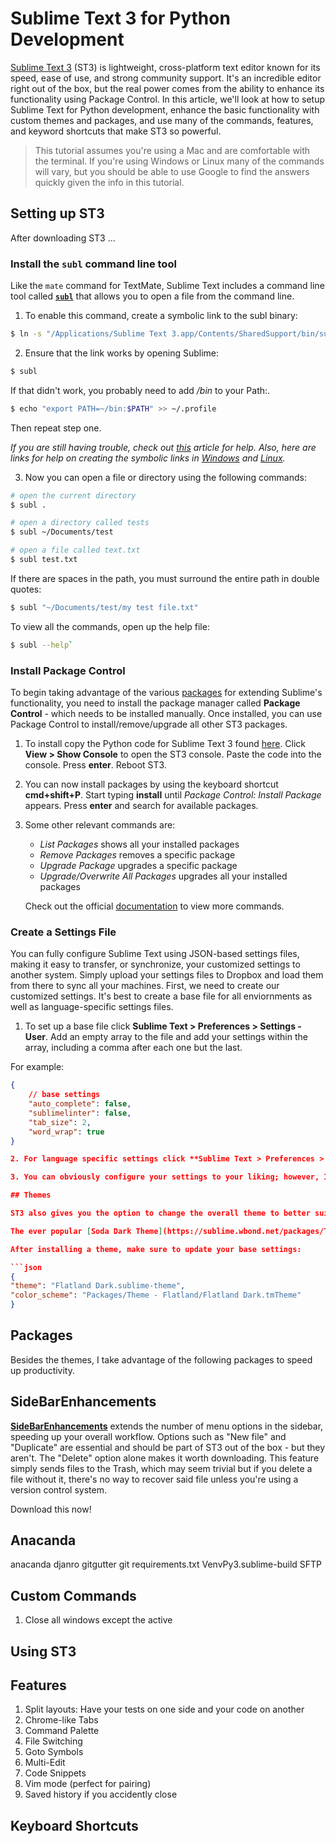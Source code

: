 # Sublime Text 3 for Python Development

[Sublime Text 3](http://www.sublimetext.com/3) (ST3) is lightweight, cross-platform text editor known for its speed, ease of use, and strong community support. It's an incredible editor right out of the box, but the real power comes from the ability to enhance its functionality using Package Control. In this article, we'll look at how to setup Sublime Text for Python development, enhance the basic functionality with custom themes and packages, and use many of the commands, features, and keyword shortcuts that make ST3 so powerful.

> This tutorial assumes you're using a Mac and are comfortable with the terminal. If you're using Windows or Linux many of the commands will vary, but you should be able to use Google to find the answers quickly given the info in this tutorial.

## Setting up ST3

After downloading ST3 ...

### Install the `subl` command line tool

Like the `mate` command for TextMate, Sublime Text includes a command line tool called **[`subl`](http://www.sublimetext.com/docs/3/osx_command_line.html)** that allows you to open a file from the command line.

1. To enable this command, create a symbolic link to the subl binary:

  ```bash
  $ ln -s "/Applications/Sublime Text 3.app/Contents/SharedSupport/bin/subl" ~/bin/subl
  ```

2. Ensure that the link works by opening Sublime:

  ```bash
  $ subl
  ```

  If that didn't work, you probably need to add */bin* to your Path:.


  ```bash
  $ echo "export PATH=~/bin:$PATH" >> ~/.profile
  ```

  Then repeat step one.

  *If you are still having trouble, check out [this](http://stackoverflow.com/questions/16199581/opening-sublime-text-on-command-line-as-subl-on-mac-os?lq=1) article for help. Also, here are links for help on creating the symbolic links in [Windows](http://stackoverflow.com/questions/9440639/sublime-text-from-command-line-win7?rq=1) and [Linux](http://askubuntu.com/questions/273034/lauching-sublime-text-from-command-line).*

3. Now you can open a file or directory using the following commands:

  ```bash
  # open the current directory
  $ subl .

  # open a directory called tests
  $ subl ~/Documents/test

  # open a file called text.txt
  $ subl test.txt
  ```

  If there are spaces in the path, you must surround the entire path in double quotes:

  ```bash
  $ subl "~/Documents/test/my test file.txt"
  ```

  To view all the commands, open up the help file:

  ```bash
  $ subl --help`
  ```

### Install Package Control

To begin taking advantage of the various [packages](https://sublime.wbond.net/) for extending Sublime's functionality, you need to install the package manager called **Package Control** - which needs to be installed manually. Once installed, you can use Package Control to install/remove/upgrade all other ST3 packages.

1. To install copy the Python code for Sublime Text 3 found [here](https://sublime.wbond.net/installation#st3). Click **View > Show Console** to open the ST3 console. Paste the code into the console. Press **enter**. Reboot ST3.

2. You can now install packages by using the keyboard shortcut **cmd+shift+P**. Start typing **install** until *Package Control: Install Package* appears. Press **enter** and search for available packages.

3. Some other relevant commands are:

   - *List Packages* shows all your installed packages
   - *Remove Packages* removes a specific package
   - *Upgrade Package* upgrades a specific package
   - *Upgrade/Overwrite All Packages* upgrades all your installed packages

   Check out the official [documentation](https://sublime.wbond.net/docs/usage) to view more commands.

### Create a Settings File

You can fully configure Sublime Text using JSON-based settings files, making it easy to transfer, or synchronize, your customized settings to another system. Simply upload your settings files to Dropbox and load them from there to sync all your machines. First, we need to create our customized settings. It's best to create a base file for all enviornments as well as language-specific settings files.

1. To set up a base file click **Sublime Text > Preferences > Settings - User**. Add an empty array to the file and add your settings within the array, including a comma after each one but the last.

  For example:

  ```json
  {
      // base settings
      "auto_complete": false,
      "sublimelinter": false,
      "tab_size": 2,
      "word_wrap": true
  }

2. For language specific settings click **Sublime Text > Preferences > Settings - More > Syntax Specific - User**. Then save the file using the following format: *LANGUAGE.sublime-settings*. So, for Python-specific settings, save the file as *Python.sublime-settings*.

3. You can obviously configure your settings to your liking; however, I highly recommend starting with my [base](http://link.here) and [Python-specific](http://link.here) settings - then making changes as you see fit.

## Themes

ST3 also gives you the option to change the overall theme to better suit your personality. Design your own. Or, if you're not artistically inclined, you can download one of the various custom [themes](https://sublime.wbond.net/browse/labels/theme) designed by the Sublime community through Package Control. Check out [ColorSublime](http://colorsublime.com/) to preview themes before installing them.

The ever popular [Soda Dark Theme](https://sublime.wbond.net/packages/Theme%20-%20Soda) and the minimal [Flatland](https://sublime.wbond.net/packages/Theme%20-%20Flatland) are two of my personal favorites.

After installing a theme, make sure to update your base settings:

```json
{
  "theme": "Flatland Dark.sublime-theme",
  "color_scheme": "Packages/Theme - Flatland/Flatland Dark.tmTheme"
}
```

## Packages

Besides the themes, I take advantage of the following packages to speed up productivity.

## SideBarEnhancements

**[SideBarEnhancements](https://sublime.wbond.net/packages/SideBarEnhancements)** extends the number of menu options in the sidebar, speeding up your overall workflow. Options such as "New file" and "Duplicate" are essential and should be part of ST3 out of the box - but they aren't. The "Delete" option alone makes it worth downloading. This feature simply sends files to the Trash, which may seem trivial but if you delete a file without it, there's no way to recover said file unless you're using a version control system.

Download this now!

## Anacanda

anacanda
djanro
gitgutter
git
requirements.txt
VenvPy3.sublime-build
SFTP


## Custom Commands

1. Close all windows except the active

## Using ST3

## Features

1. Split layouts: Have your tests on one side and your code on another
2. Chrome-like Tabs
3. Command Palette
4. File Switching
5. Goto Symbols
6. Multi-Edit
7. Code Snippets
8. Vim mode (perfect for pairing)
9. Saved history if you accidently close


## Keyboard Shortcuts

